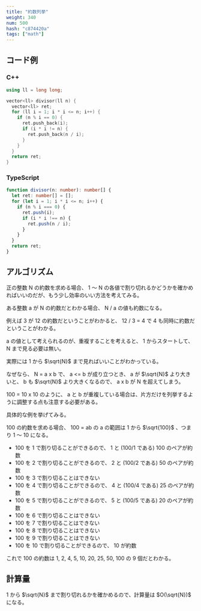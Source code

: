 ```yaml
---
title: "約数列挙"
weight: 340
num: 500
hash: "c874420a"
tags: ["math"]
---
```


## コード例

### C++

```cpp
using ll = long long;

vector<ll> divisor(ll n) {
  vector<ll> ret;
  for (ll i = 1; i * i <= n; i++) {
    if (n % i == 0) {
      ret.push_back(i);
      if (i * i != n) {
        ret.push_back(n / i);
      }
    }
  }
  return ret;
}
```

### TypeScript

```typescript
function divisor(n: number): number[] {
  let ret: number[] = [];
  for (let i = 1; i * i <= n; i++) {
    if (n % i === 0) {
      ret.push(i);
      if (i * i !== n) {
        ret.push(n / i);
      }
    }
  }
  return ret;
}
```

## アルゴリズム

正の整数 N の約数を求める場合、 1 ～ N の各値で割り切れるかどうかを確かめればいいのだが、もう少し効率のいい方法を考えてみる。

ある整数 a が N の約数だとわかる場合、 N / a の値も約数になる。

例えば 3 が 12 の約数だということがわかると、 12 / 3 = 4 で 4 も同時に約数だということがわかる。

a の値として考えられるのが、重複することを考えると、 1 からスタートして、 N まで見る必要は無い。

実際には 1 から $\sqrt{N}$ まで見ればいいことがわかっている。

なぜなら、 N = a x b で、 a <= b が成り立つとき、 a が $\sqrt{N}$ より大きいと、 b も $\sqrt{N}$ より大きくなるので、 a x b が N を超えてしまう。

100 = 10 x 10 のように、 a と b が重複している場合は、片方だけを列挙するように調整する点も注意する必要がある。

具体的な例を挙げてみる。

100 の約数を求める場合、 100 = ab の a の範囲は 1 から $\sqrt{100}$ 、つまり 1 ～ 10 になる。

- 100 を 1 で割り切ることができるので、 1 と (100/1 である) 100 のペアが約数
- 100 を 2 で割り切ることができるので、 2 と (100/2 である) 50 のペアが約数
- 100 を 3 で割り切ることはできない
- 100 を 4 で割り切ることができるので、 4 と (100/4 である) 25 のペアが約数
- 100 を 5 で割り切ることができるので、 5 と (100/5 である) 20 のペアが約数
- 100 を 6 で割り切ることはできない
- 100 を 7 で割り切ることはできない
- 100 を 8 で割り切ることはできない
- 100 を 9 で割り切ることはできない
- 100 を 10 で割り切ることができるので、 10 が約数

これで 100 の約数は 1, 2, 4, 5, 10, 20, 25, 50, 100 の 9 個だとわかる。

## 計算量

1 から $\sqrt{N}$ まで割り切れるかを確かめるので、計算量は $O(\sqrt{N})$ になる。

